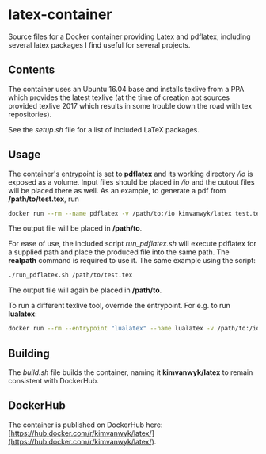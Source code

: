 # latex-container

Source files for a Docker container providing Latex and pdflatex, including several latex packages I find useful for several projects.

## Contents

The container uses an Ubuntu 16.04 base and installs texlive from a PPA which provides the latest texlive (at the time of creation apt sources provided texlive 2017 which results in some trouble down the road with tex repositories).

See the *setup.sh* file for a list of included LaTeX packages.

## Usage

The container's entrypoint is set to **pdflatex** and its working directory */io* is exposed as a volume. Input files should be placed in */io* and the outout files will be placed there as well. As an example, to generate a pdf from **/path/to/test.tex**, run
``` bash
docker run --rm --name pdflatex -v /path/to:/io kimvanwyk/latex test.tex
```
The output file will be placed in **/path/to**.

For ease of use, the included script *run_pdflatex.sh* will execute pdflatex for a supplied path and place the produced file into the same path. The **realpath** command is required to use it. The same example using the script:
``` bash
./run_pdflatex.sh /path/to/test.tex
```
The output file will again be placed in **/path/to**.

To run a different texlive tool, override the entrypoint. For e.g. to run **lualatex**:
``` bash
docker run --rm --entrypoint "lualatex" --name lualatex -v /path/to:/io kimvanwyk/latex test.tex
```

## Building

The *build.sh* file builds the container, naming it **kimvanwyk/latex** to remain consistent with DockerHub.

## DockerHub
The container is published on DockerHub here: [https://hub.docker.com/r/kimvanwyk/latex/](https://hub.docker.com/r/kimvanwyk/latex/).

